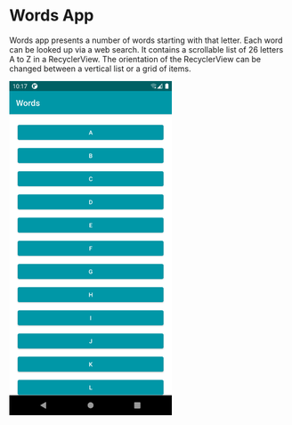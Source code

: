 # Words App
Words app presents a number of words starting with that letter. Each word can be looked up via a web search.
It contains a scrollable list of 26 letters A to Z in a RecyclerView.
The orientation of the RecyclerView can be changed between a vertical list or a grid of items.

<img src="https://github.com/ukjinlee/android-samples/blob/main/images/words-1.png" alt="Screenshot" height=600>
